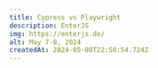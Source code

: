 ```yaml
---
title: Cypress vs Playwright
description: EnterJS
img: https://enterjs.de/
alt: May 7-8, 2024
createdAt: 2024-05-08T22:50:54.724Z
---
```

